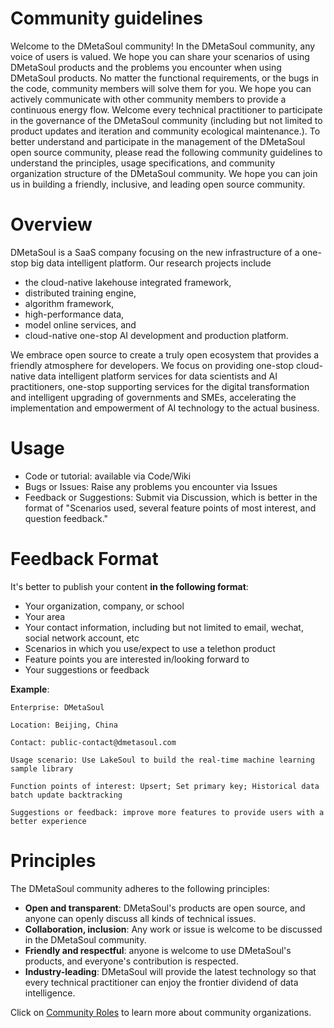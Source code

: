 # Community guidelines
Welcome to the DMetaSoul community! In the DMetaSoul community, any voice of users is valued. We hope you can share your scenarios of using DMetaSoul products and the problems you encounter when using DMetaSoul products. No matter the functional requirements, or the bugs in the code, community members will solve them for you. We hope you can actively communicate with other community members to provide a continuous energy flow. Welcome every technical practitioner to participate in the governance of the DMetaSoul community (including but not limited to product updates and iteration and community ecological maintenance.). To better understand and participate in the management of the DMetaSoul open source community, please read the following community guidelines to understand the principles, usage specifications, and community organization structure of the DMetaSoul community. We hope you can join us in building a friendly, inclusive, and leading open source community.

# Overview
DMetaSoul is a SaaS company focusing on the new infrastructure of a one-stop big data intelligent platform. Our research projects include
- the cloud-native lakehouse integrated framework,
- distributed training engine,
- algorithm framework,
- high-performance data,
- model online services, and
- cloud-native one-stop AI development and production platform.

We embrace open source to create a truly open ecosystem that provides a friendly atmosphere for developers. We focus on providing one-stop cloud-native data intelligent platform services for data scientists and AI practitioners, one-stop supporting services for the digital transformation and intelligent upgrading of governments and SMEs, accelerating the implementation and empowerment of AI technology to the actual business. 

# Usage
- Code or tutorial: available via Code/Wiki 
- Bugs or Issues: Raise any problems you encounter via Issues 
- Feedback or Suggestions: Submit via Discussion, which is better in the format of "Scenarios used, several feature points of most interest, and question feedback."

# Feedback Format 
It's better to publish your content **in the following format**: 
- Your organization, company, or school 
- Your area 
- Your contact information, including but not limited to email, wechat, social network account, etc 
- Scenarios in which you use/expect to use a telethon product 
- Feature points you are interested in/looking forward to 
- Your suggestions or feedback 

**Example**: 

    Enterprise: DMetaSoul

    Location: Beijing, China 

    Contact: public-contact@dmetasoul.com 

    Usage scenario: Use LakeSoul to build the real-time machine learning sample library 
    
    Function points of interest: Upsert; Set primary key; Historical data batch update backtracking 

    Suggestions or feedback: improve more features to provide users with a better experience 

# Principles
The DMetaSoul community adheres to the following principles:
- **Open and transparent**: DMetaSoul's products are open source, and anyone can openly discuss all kinds of technical issues. 
- **Collaboration, inclusion**: Any work or issue is welcome to be discussed in the DMetaSoul community. 
- **Friendly and respectful**: anyone is welcome to use DMetaSoul's products, and everyone's contribution is respected. 
- **Industry-leading**: DMetaSoul will provide the latest technology so that every technical practitioner can enjoy the frontier dividend of data intelligence.

Click on [Community Roles](./community-roles.md) to learn more about community organizations.
 
